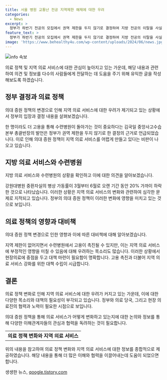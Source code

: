 ```yaml
---
title: 서울 병원 교통난 전공 지역제한 해제에 대한 우려
categories:
  - News
excerpt: >
  정부가 하반기 전공의 모집에서 권역 제한을 두지 않기로 결정하여 지방 전공의 이탈을 사실상 허용했다는 비판을 받고 있습니다. 김국일 중앙사고수습본부 총괄반장은 의대 증원 정책이 지역 의료를 악화시킨다는 지적에 대해 수련병원이 돌아가는 것이 중요하다고 설명했습니다. 이에 따른 강원대병원의 중환자실 병상 가동률은 3월의 72.0%에서 6월에는 50.8%로 20% 가까이 감소했습니다. 이 같은 결정으로 인해 지역 의료가 악화되고 있다는 우려가 제기되고 있습니다. #지역제 #수련병원 #하반기
feature_text: >
  정부가 하반기 전공의 모집에서 권역 제한을 두지 않기로 결정하여 지방 전공의 이탈을 사실상 허용했다는 비판을 받고 있습니다. 김국일 중앙사고수습본부 총괄반장은 의대 증원 정책이 지역 의료를 악화시킨다는 지적에 대해 수련병원이 돌아가는 것이 중요하다고 설명했습니다. 이에 따른 강원대병원의 중환자실 병상 가동률은 3월의 72.0%에서 6월에는 50.8%로 20% 가까이 감소했습니다. 이 같은 결정으로 인해 지역 의료가 악화되고 있다는 우려가 제기되고 있습니다. #지역제 #수련병원 #하반기
image: 'https://www.behealthy4u.com/wp-content/uploads/2024/06/news.jpg'
---
```


<p><img src="https://www.behealthy4u.com/wp-content/uploads/2024/06/news.jpg" alt="info 속보" /></p>

<p>의료 정책 및 지역 의료 서비스에 대한 관심이 높아지고 있는 가운데, 해당 내용과 관련하여 의견 및 정보를 다수의 사람들에게 전달하는 데 도움을 주기 위해 유익한 글을 작성해보도록 하겠습니다.</p>

<h2 data-ke-size="size26">정부 결정과 의료 정책</h2>

<p>의대 증원 정책의 변경으로 인해 지역 의료 서비스에 대한 우려가 제기되고 있는 상황에서 정부의 입장과 결정 내용을 살펴보겠습니다.</p>

<p data-ke-size="size16">한 명이라도 더 고용을 통해 수련병원이 돌아가는 것이 중요하다는 김국일 중앙사고수습본부 총괄반장의 발언은 정부가 권역 제한을 두지 않기로 한 결정의 근거로 언급되었습니다. 이로 인해 의대 증원 정책이 지역 의료 서비스를 어렵게 만들고 있다는 비판이 나오고 있습니다.</p>

<h2 data-ke-size="size26">지방 의료 서비스와 수련병원</h2>

<p>지방 의료 서비스와 수련병원의 상황을 확인하고 이에 대한 의견을 알아보겠습니다.</p>

<p data-ke-size="size16">강원대병원 중환자실의 병상 가동률이 3월부터 6월로 오랜 기간 동안 20% 가까이 하락한 것으로 나타났습니다. 이러한 상황은 지역 의료 서비스의 변화와 관련하여 심각한 문제로 지적되고 있습니다. 정부의 의대 증원 정책이 이러한 변화에 영향을 미치고 있는 것으로 보입니다.</p>

<h2 data-ke-size="size26">의료 정책의 영향과 대비책</h2>

<p>의대 증원 정책 변경으로 인한 영향과 이에 따른 대비책에 대해 알아보겠습니다.</p>

<p data-ke-size="size16">지역 제한이 없어지면서 수련병원에서 고용이 촉진될 수 있지만, 이는 지역 의료 서비스에 부정적인 영향을 미칠 수 있음에 대해 우려하는 목소리도 많습니다. 이러한 상황에서 현장의료에 중점을 두고 대책 마련이 필요함이 명확합니다. 고용 촉진과 더불어 지역 의료 서비스 강화를 위한 대책 수립이 시급합니다.</p>

<h2 data-ke-size="size26">결론</h2>

<p>의료 정책 변화로 인해 지역 의료 서비스에 대한 우려가 커지고 있는 가운데, 이에 대한 다양한 목소리와 대책의 필요성이 부각되고 있습니다. 정부와 의료 당국, 그리고 현장 의료진의 협력과 노력이 필요한 시점으로 보입니다.</p>

<p data-ke-size="size16">의대 증원 정책을 통해 의료 서비스가 어떻게 변화하고 있는지에 대한 논의와 정보를 통해 다양한 이해관계자들의 관심과 협력을 독려하는 것이 필요합니다.</p>

<table>
  <tr>
    <td style="text-align: center; height: 17px;"><b>의료 정책 변화와 지역 의료 서비스</b></td>
  </tr>
</table>

<p>위의 내용을 참고하여 의료 정책 변화와 지역 의료 서비스에 대한 정보를 종합적으로 제공하였습니다. 해당 내용을 통해 더 많은 이해와 협력을 이끌어내는데 도움이 되었으면 합니다.</p>
생생한 뉴스, <a href="https://qoogle.tistory.com" rel="dofollow">qoogle.tistory.com</a>



